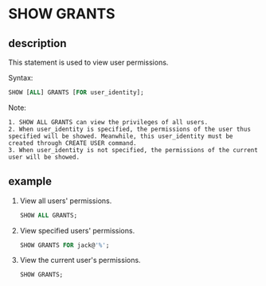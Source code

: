 # SHOW GRANTS

## description

This statement is used to view user permissions.

Syntax:

```sql
SHOW [ALL] GRANTS [FOR user_identity];
```

Note:

```plain text
1. SHOW ALL GRANTS can view the privileges of all users. 
2. When user_identity is specified, the permissions of the user thus specified will be showed. Meanwhile, this user_identity must be created through CREATE USER command. 
3. When user_identity is not specified, the permissions of the current user will be showed. 
```

## example

1. View all users' permissions.

    ```sql
    SHOW ALL GRANTS; 
    ```

2. View specified users' permissions.

    ```sql
    SHOW GRANTS FOR jack@'%';
    ```

3. View the current user's permissions.

    ```sql
    SHOW GRANTS;
    ```
